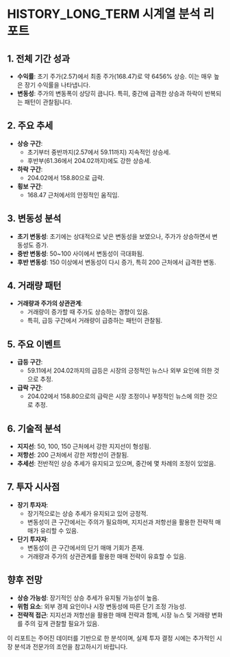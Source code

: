# HISTORY_LONG_TERM 시계열 분석 리포트

## 1. 전체 기간 성과
- **수익률**: 초기 주가(2.57)에서 최종 주가(168.47)로 약 6456% 상승. 이는 매우 높은 장기 수익률을 나타냅니다.
- **변동성**: 주가의 변동폭이 상당히 큽니다. 특히, 중간에 급격한 상승과 하락이 반복되는 패턴이 관찰됩니다.

## 2. 주요 추세
- **상승 구간**: 
  - 초기부터 중반까지(2.57에서 59.11까지) 지속적인 상승세.
  - 후반부(61.36에서 204.02까지)에도 강한 상승세.
- **하락 구간**: 
  - 204.02에서 158.80으로 급락.
- **횡보 구간**: 
  - 168.47 근처에서의 안정적인 움직임.

## 3. 변동성 분석
- **초기 변동성**: 초기에는 상대적으로 낮은 변동성을 보였으나, 주가가 상승하면서 변동성도 증가.
- **중반 변동성**: 50~100 사이에서 변동성이 극대화됨.
- **후반 변동성**: 150 이상에서 변동성이 다시 증가, 특히 200 근처에서 급격한 변동.

## 4. 거래량 패턴
- **거래량과 주가의 상관관계**: 
  - 거래량이 증가할 때 주가도 상승하는 경향이 있음.
  - 특히, 급등 구간에서 거래량이 급증하는 패턴이 관찰됨.

## 5. 주요 이벤트
- **급등 구간**: 
  - 59.11에서 204.02까지의 급등은 시장의 긍정적인 뉴스나 외부 요인에 의한 것으로 추정.
- **급락 구간**: 
  - 204.02에서 158.80으로의 급락은 시장 조정이나 부정적인 뉴스에 의한 것으로 추정.

## 6. 기술적 분석
- **지지선**: 50, 100, 150 근처에서 강한 지지선이 형성됨.
- **저항선**: 200 근처에서 강한 저항선이 관찰됨.
- **추세선**: 전반적인 상승 추세가 유지되고 있으며, 중간에 몇 차례의 조정이 있었음.

## 7. 투자 시사점
- **장기 투자자**: 
  - 장기적으로는 상승 추세가 유지되고 있어 긍정적.
  - 변동성이 큰 구간에서는 주의가 필요하며, 지지선과 저항선을 활용한 전략적 매매가 유리할 수 있음.
- **단기 투자자**: 
  - 변동성이 큰 구간에서의 단기 매매 기회가 존재.
  - 거래량과 주가의 상관관계를 활용한 매매 전략이 유효할 수 있음.

## 향후 전망
- **상승 가능성**: 장기적인 상승 추세가 유지될 가능성이 높음.
- **위험 요소**: 외부 경제 요인이나 시장 변동성에 따른 단기 조정 가능성.
- **전략적 접근**: 지지선과 저항선을 활용한 매매 전략과 함께, 시장 뉴스 및 거래량 변화를 주의 깊게 관찰할 필요가 있음.

이 리포트는 주어진 데이터를 기반으로 한 분석이며, 실제 투자 결정 시에는 추가적인 시장 분석과 전문가의 조언을 참고하시기 바랍니다.